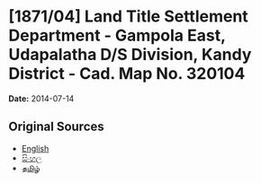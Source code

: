 # [1871/04] Land Title Settlement Department - Gampola East, Udapalatha D/S Division, Kandy District - Cad. Map No. 320104

**Date:** 2014-07-14

## Original Sources

- [English](https://documents.gov.lk/view/extra-gazettes/2014/7/1871-04_E.pdf)
- [සිංහල](https://documents.gov.lk/view/extra-gazettes/2014/7/1871-04_S.pdf)
- [தமிழ்](https://documents.gov.lk/view/extra-gazettes/2014/7/1871-04_T.pdf)
